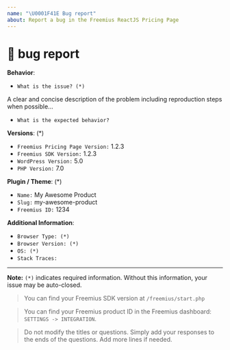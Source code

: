 ```yaml
---
name: "\U0001F41E Bug report"
about: Report a bug in the Freemius ReactJS Pricing Page
---
```

<!--🔅🔅🔅🔅🔅🔅🔅🔅🔅🔅🔅🔅🔅🔅🔅🔅🔅🔅🔅🔅🔅🔅🔅🔅🔅🔅🔅🔅🔅🔅🔅

Hi there! 😄

To expedite issue processing please search open and closed issues before submitting a new one.
Existing issues often contain information about workarounds, resolution, or progress updates.

🔅🔅🔅🔅🔅🔅🔅🔅🔅🔅🔅🔅🔅🔅🔅🔅🔅🔅🔅🔅🔅🔅🔅🔅🔅🔅🔅🔅🔅🔅🔅🔅🔅-->

# 🐞 bug report

**Behavior**:
 -  `What is the issue? (*)`
 <!-- ✍️--> A clear and concise description of the problem including reproduction steps when possible...
 -  `What is the expected behavior?`
 <!-- ✍️-->

**Versions**: (*)
 -  `Freemius Pricing Page Version:` <!-- ✍️edit: --> 1.2.3
 -  `Freemius SDK Version:` <!-- ✍️edit: --> 1.2.3
 -  `WordPress Version:` <!-- ✍️edit: --> 5.0
 -  `PHP Version:` <!-- ✍️edit: --> 7.0

**Plugin / Theme**: (*)
 -  `Name:` <!-- ✍️edit: --> My Awesome Product
 -  `Slug:` <!-- ✍️edit: --> my-awesome-product
 -  `Freemius ID:` <!-- ✍️edit: --> 1234

**Additional Information**:
 -  `Browser Type: (*)`
 -  `Browser Version: (*)`
 -  `OS: (*)`
 -  `Stack Traces:`

----
**Note:** `(*)` indicates required information. Without this information, your issue may be auto-closed.

> You can find your Freemius SDK version at `/freemius/start.php`

> You can find your Freemius product ID in the Freemius dashboard: `SETTINGS -> INTEGRATION`.

> Do not modify the titles or questions. Simply add your responses to the ends of the questions.
  Add more lines if needed.
